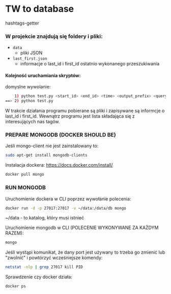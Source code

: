 # TW to database

hashtags-getter

### W projekcie znajdują się foldery i pliki:
*  ```data```
   *  pliki JSON
*  ```last_first.json```
   *  informacje o last_id i first_id ostatnio wykonanego przeszukiwania


#### Kolejność uruchamiania skryptów:
domyslne wywolanie:
```sh
    1) python test.py <start_id> <end_id> <time> <output_prefix> <query>
==> 2) python test.py
```


W trakcie działania programu pobierane są pliki i zapisywane są informcje o last_id i first_id. Wewnątrz programu jest lista składająca się z interesujących nas tagów.


### PREPARE MONGODB (DOCKER SHOULD BE)

Jeśli mongo-client nie jest zainstalowany to:
```sh
sudo apt-get install mongodb-clients 
```

Instalacja dockera: https://docs.docker.com/install/


```sh
docker pull mongo
```


### RUN MONGODB
Uruchomienie dockera w CLI poprzez wywołanie polecenia:
```sh
docker run -d -p 27017:27017 -v ~/data:/data/db mongo
```

~/data - to katalog, który musi istnieć

Uruchomienie mongodb w CLI (POLECENIE WYKONYWANE ZA KAŻDYM RAZEM):
```sh
mongo
```

Jeśli wystąpi komunikat, że dany port jest używany to trzeba go zmienić lub "zwolnić" i powtórzyć wcześniejsze komendy:
```sh
netstat -nlp | grep 27017 kill PID
```

Sprawdzenie czy docker działa:
```sh
docker ps
```
